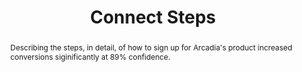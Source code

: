 ---
title: Connect Steps
images: 
  control: 
  var:
abstract: Describing the steps, in detail, of how to sign up for Arcadia's product increased conversions siginificantly at 89% confidence.  
---